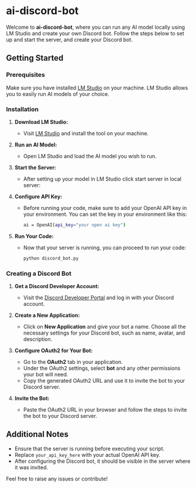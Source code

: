 # ai-discord-bot

Welcome to **ai-discord-bot**, where you can run any AI model locally using LM Studio and create your own Discord bot. Follow the steps below to set up and start the server, and create your Discord bot.

## Getting Started

### Prerequisites

Make sure you have installed [LM Studio](https://lmstudio.ai/) on your machine. LM Studio allows you to easily run AI models of your choice.

### Installation

1. **Download LM Studio:**
   - Visit [LM Studio](https://lmstudio.ai/) and install the tool on your machine.
   
2. **Run an AI Model:**
   - Open LM Studio and load the AI model you wish to run.

3. **Start the Server:**
   - After setting up your model in LM Studio click start server in local server:
     

4. **Configure API Key:**
   - Before running your code, make sure to add your OpenAI API key in your environment. You can set the key in your environment like this:
     ```bash
     ai = OpenAI(api_key="your open ai key")
     ```

5. **Run Your Code:**
   - Now that your server is running, you can proceed to run your code:
     ```bash
     python discord_bot.py
     ```

### Creating a Discord Bot

1. **Get a Discord Developer Account:**
   - Visit the [Discord Developer Portal](https://discord.com/developers/docs/intro) and log in with your Discord account.

2. **Create a New Application:**
   - Click on **New Application** and give your bot a name. Choose all the necessary settings for your Discord bot, such as name, avatar, and description.

3. **Configure OAuth2 for Your Bot:**
   - Go to the **OAuth2** tab in your application.
   - Under the OAuth2 settings, select **bot** and any other permissions your bot will need.
   - Copy the generated OAuth2 URL and use it to invite the bot to your Discord server.

4. **Invite the Bot:**
   - Paste the OAuth2 URL in your browser and follow the steps to invite the bot to your Discord server.

## Additional Notes

- Ensure that the server is running before executing your script.
- Replace `your_api_key_here` with your actual OpenAI API key.
- After configuring the Discord bot, it should be visible in the server where it was invited.

Feel free to raise any issues or contribute!
